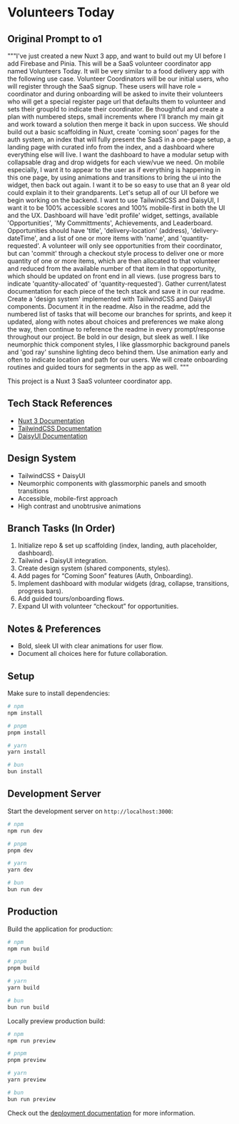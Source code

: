 # Volunteers Today

## Original Prompt to o1
"""I've just created a new Nuxt 3 app, and want to build out my UI before I add Firebase and Pinia. This will be a SaaS volunteer coordinator app named Volunteers Today. It will be very similar to a food delivery app with the following use case. Volunteer Coordinators will be our initial users, who will register through the SaaS signup. These users will have role = coordinator and during onboarding will be asked to invite their volunteers who will get a special register page url that defaults them to volunteer and sets their groupId to indicate their coordinator. Be thoughtful and create a plan with numbered steps, small increments where I'll branch my main git and work toward a solution then merge it back in upon success. We should build out a basic scaffolding in Nuxt, create 'coming soon' pages for the auth system, an index that will fully present the SaaS in a one-page setup, a landing page with curated info from the index, and a dashboard where everything else will live. I want the dashboard to have a modular setup with collapsable drag and drop widgets for each view/vue we need. On mobile especially, I want it to appear to the user as if everything is happening in this one page, by using animations and transitions to bring the ui into the widget, then back out again. I want it to be so easy to use that an 8 year old could explain it to their grandparents. Let's setup all of our UI before we begin working on the backend. I want to use TailwindCSS and DaisyUI, I want it to be 100% accessible scores and 100% mobile-first in both the UI and the UX. Dashboard will have 'edit profile' widget, settings, available 'Opportunities', 'My Committments', Achievements, and Leaderboard. Opportunities should have 'title', 'delivery-location' (address), 'delivery-dateTime', and a list of one or more items with 'name', and 'quantity-requested'. A volunteer will only see opportunities from their coordinator, but can 'commit' through a checkout style process to deliver one or more quantity of one or more items, which are then allocated to that volunteer and reduced from the available number of that item in that opportunity, which should be updated on front end in all views. (use progress bars to indicate 'quantity-allocated' of 'quantity-requested'). Gather current/latest documentation for each piece of the tech stack and save it in our readme. Create a 'design system' implemented with TaiilwindCSS and DaisyUI components. Document it in the readme. Also in the readme, add the numbered list of tasks that will become our branches for sprints, and keep it updated, along with notes about choices and preferences we make along the way, then continue to reference the readme in every prompt/response throughout our project. Be bold in our design, but sleek as well. I like neumorphic thick component styles, I like glassmorphic background panels and 'god ray' sunshine lighting deco behind them. Use animation early and often to indicate location and path for our users. We will create onboarding routines and guided tours for segments in the app as well. """

This project is a Nuxt 3 SaaS volunteer coordinator app.

## Tech Stack References
- [Nuxt 3 Documentation](https://nuxt.com/docs/get-started/introduction)
- [TailwindCSS Documentation](https://tailwindcss.com/docs)
- [DaisyUI Documentation](https://daisyui.com/docs/)

## Design System
- TailwindCSS + DaisyUI
- Neumorphic components with glassmorphic panels and smooth transitions
- Accessible, mobile-first approach
- High contrast and unobtrusive animations

## Branch Tasks (In Order)
1. Initialize repo & set up scaffolding (index, landing, auth placeholder, dashboard).
2. Tailwind + DaisyUI integration.
3. Create design system (shared components, styles).
4. Add pages for “Coming Soon” features (Auth, Onboarding).
5. Implement dashboard with modular widgets (drag, collapse, transitions, progress bars).
6. Add guided tours/onboarding flows.
7. Expand UI with volunteer “checkout” for opportunities.

## Notes & Preferences
- Bold, sleek UI with clear animations for user flow.
- Document all choices here for future collaboration.

## Setup

Make sure to install dependencies:

```bash
# npm
npm install

# pnpm
pnpm install

# yarn
yarn install

# bun
bun install
```

## Development Server

Start the development server on `http://localhost:3000`:

```bash
# npm
npm run dev

# pnpm
pnpm dev

# yarn
yarn dev

# bun
bun run dev
```

## Production

Build the application for production:

```bash
# npm
npm run build

# pnpm
pnpm build

# yarn
yarn build

# bun
bun run build
```

Locally preview production build:

```bash
# npm
npm run preview

# pnpm
pnpm preview

# yarn
yarn preview

# bun
bun run preview
```

Check out the [deployment documentation](https://nuxt.com/docs/getting-started/deployment) for more information.

